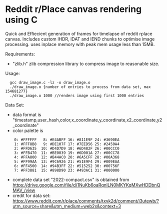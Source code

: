 # Reddit r/Place canvas rendering using C

Quick and Effiecient generation of frames for timelapse of reddit rplace canvas. Includes custom IHDR, IDAT and IEND chunks to optimise image processing. uses inplace memory with peak mem usage less than 15MB.

Requirements:
  - "zlib.h" zlib compression library to compress image to reasonable size.

Usage:

```
  gcc draw_image.c -lz -o draw_image.o
  ./draw_image.o {number of entries to process from data set, max 154681277}
  ./draw_image.o 1000 //renders image using first 1000 entries
```
Data Set:
  - data format is "timestamp,user_hash,color,x_coordinate,y_coordinate,x2_coordinate,y2_coordinate"
  - color palette is
  ```
      0: #FFFFFF   8: #E4ABFF 16: #811E9F 24: #3690EA
      1: #FFF8B8   9: #DE107F 17: #7EED56 25: #2450A4
      2: #FFD635  10: #D4D7D9 18: #6D482F 26: #00CCC0
      3: #FFB470  11: #BE0039 19: #6D001A 27: #00CC78
      4: #FFA800  12: #B44AC0 20: #6A5CFF 28: #00A368
      5: #FF99AA  13: #9C6926 21: #51E9F4 29: #009EAA
      6: #FF4500  14: #94B3FF 22: #515252 30: #00756F
      7: #FF3881  15: #898D90 23: #493AC1 31: #000000
  ```
  - complete data set "2022-compact.csv" is obtained from https://drive.google.com/file/d/1NuKb6oaRqnILN0MKYKqMXwHDDbnQMAV_/view
  - credit for data set: https://www.reddit.com/r/place/comments/txvk2d/comment/i3utewb/?utm_source=share&utm_medium=web2x&context=3
